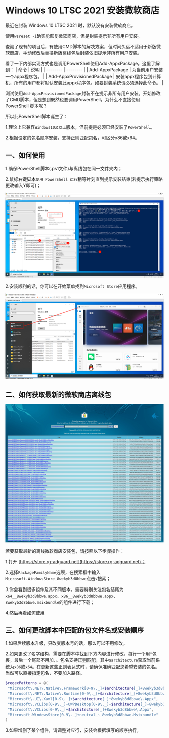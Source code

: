 # Windows 10 LTSC 2021 安装微软商店
最近在封装 Windows 10 LTSC 2021 时，默认没有安装微软商店。
  
使用`wsreset -i`确实能恢复微软商店，但是封装提示非所有用户安装。
  
查阅了现有的项目后，有使用CMD脚本的解决方案，但时间久远不适用于新版微软商店，手动修改后替换新版离线包后封装依旧提示非所有用户安装。
  
看了一下内部实现方式也是调用PowerShell使用Add-AppxPackage。这里了解到：
| 命令 | 说明 |
| -------- | -------- |
| Add-AppxPackage     | 为当前用户安装一个appx程序包。     |
| Add-AppxProvisionedPackage     | 安装appx程序包到计算机，所有的用户都将默认安装此appx程序包。如要封装系统请必须选择此命令。     |

测试使用`Add-AppxProvisionedPackage`封装不在提示非所有用户安装。开始修改了CMD脚本，但是想到既然也要调用PowerShell，为什么不直接使用 PowerShell 脚本呢？
  
所以此PowerShell脚本诞生了：

1.理论上它兼容`Windows10及以上`版本，但前提是必须已经安装了`PowerShell`。
  
2.根据设定的包名顺序安装，支持正则匹配包名，可区分x86或x64。
  
  
## 一、如何使用
1.确保PowerShell脚本(.ps1文件)与离线包在同一文件夹内；
  
2.鼠标右键脚本`使用 PowerShell 运行`稍等片刻直到提示安装结束(若提示执行策略更改输入Y即可)；
  
![PowerShell脚本](Image/PowerShell脚本.png)
  
2.安装顺利的话，你可以在开始菜单找到`Microsoft Store`应用程序。
  
![Microsoft Store](Image/MicrosoftStore.png)
  
  
## 二、如何获取最新的微软商店离线包
![store.rg-adguard.net](Image/store.rg-adguard.net.png)
  
若要获取最新的离线微软商店安装包，请按照以下步骤操作：
  
1.打开 [https://store.rg-adguard.net](https://store.rg-adguard.net)；
  
2.选择`PackageFamilyName`选项，在搜索框中输入`Microsoft.WindowsStore_8wekyb3d8bbwe`点击`√`搜索；
  
3.你会看到很多组件及其不同版本。需要特别关注包名结尾为`x64__8wekyb3d8bbwe.appx`、`x86__8wekyb3d8bbwe.appx`、`8wekyb3d8bbwe.msixbundle`的组件进行下载；
  
4.[然后再看如何使用](#一、如何使用)
  
  
## 三、如何更改脚本中匹配的包文件名或安装顺序
1.如果后续版本升级，只改变版本号的话，那么可以不用修改。
  
2.如果更改了名字结构，需要在脚本中找到下方内容进行修改，每行一个用`"`包裹，最后一个尾部不用加`,`。包名支持[正则匹配](https://regex101.com)，其中`$architecture`获取当前系统为`x86`或`x64`。在更新这些正则表达式时，请确保准确匹配您希望安装的包名。当然可以直接指定包名，不要加入路径。
```powershell
$regexPatterns = @(
 "Microsoft\.NET\.Native\.Framework[0-9\._]+$architecture[_]+8wekyb3d8bbwe\.Appx",
 "Microsoft\.NET\.Native\.Runtime[0-9\._]+$architecture[_]+8wekyb3d8bbwe\.Appx",
 "Microsoft\.UI\.Xaml[0-9\._]+$architecture[_]+8wekyb3d8bbwe\.Appx",
 "Microsoft\.VCLibs[0-9\._]+UWPDesktop[0-9\._]+$architecture[_]+8wekyb3d8bbwe\.Appx",
 "Microsoft\.VCLibs[0-9\._]+$architecture[_]+8wekyb3d8bbwe\.Appx",
 "Microsoft.WindowsStore[0-9\._]+neutral_~_8wekyb3d8bbwe.Msixbundle"
)
```
3.如果增删了某个组件，请调整对应行，安装会根据填写的顺序执行。